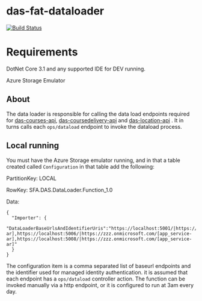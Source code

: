 # das-fat-dataloader

[![Build Status](https://sfa-gov-uk.visualstudio.com/Digital%20Apprenticeship%20Service/_apis/build/status/das-fat-dataloader?repoName=SkillsFundingAgency%2Fdas-fat-dataloader&branchName=master)](https://sfa-gov-uk.visualstudio.com/Digital%20Apprenticeship%20Service/_build/latest?definitionId=2244&repoName=SkillsFundingAgency%2Fdas-fat-dataloader&branchName=master)

# Requirements

DotNet Core 3.1 and any supported IDE for DEV running.

Azure Storage Emulator

## About

The data loader is responsible for calling the data load endpoints required for [das-courses-api](https://github.com/SkillsFundingAgency/das-courses-api), [das-coursedelivery-api](https://github.com/SkillsFundingAgency/das-coursedelivery-api) and [das-location-api](https://github.com/SkillsFundingAgency/das-location-api) . It in turns calls each `ops/dataload` endpoint to invoke the dataload process.

## Local running

You must have the Azure Storage emulator running, and in that a table created called `Configuration` in that table add the following:

PartitionKey: LOCAL

RowKey: SFA.DAS.DataLoader.Function_1.0

Data:
```
{
  "Importer": {
    "DataLoaderBaseUrlsAndIdentifierUris":"https://localhost:5001/|https://zzz.onmicrosoft.com/[app_service-ar],https://localhost:5006/|https://zzz.onmicrosoft.com/[app_service-ar],https://localhost:5008/|https://zzz.onmicrosoft.com/[app_service-ar]"
  }
}

```

The configuration item is a comma separated list of baseurl endpoints and the identifier used for managed identity authentication. it is assumed that each endpoint has a `ops/dataload` controller action. The function can be invoked manually via a http endpoint, or it is configured to run at 3am every day.